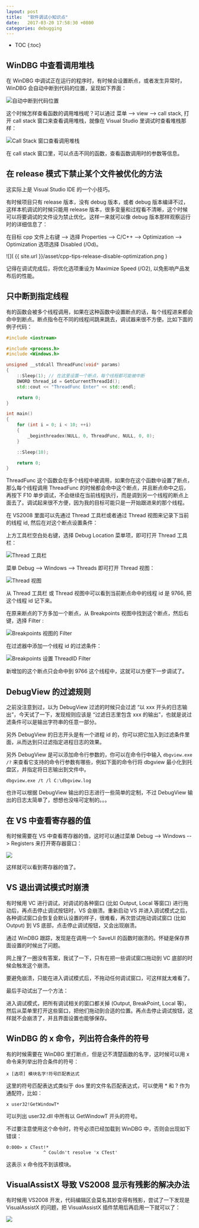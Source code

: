 ```yaml
---
layout: post
title:  "软件调试小知识点"
date:   2017-03-20 17:58:30 +0800
categories: debugging
---
```


* TOC
{:toc}

## WinDBG 中查看调用堆栈

在 WinDBG 中调试正在运行的程序时，有时候会设置断点，或者发生异常时，WinDBG 会自动中断到代码的位置，呈现如下界面：

![自动中断到代码位置]( {{site.url}}/asset/debugging-tips-interrupt-to-code.png )

这个时候怎样查看函数的调用堆栈呢？可以通过 菜单 --> view --> call stack, 打开 call stack 窗口来查看调用堆栈，就像在 Visual Studio 里调试时查看堆栈那样：

![Call Stack 窗口查看调用堆栈]( {{site.url}}/asset/debugging-tips-callstack-viewer.png )

在 call stack 窗口里，可以点击不同的函数，查看函数调用时的参数等信息。


## 在 release 模式下禁止某个文件被优化的方法

这实际上是 Visual Studio IDE 的一个小技巧。

有时候项目只有 release 版本，没有 debug 版本，或者 debug 版本编译不过，这样本机调试的时候只能用 release 版本，很多变量和过程看不清晰，这个时候可以将要调试的文件设为禁止优化。这样一来就可以像 debug 版本那样观察运行时的详细信息了：

在目标 cpp 文件上右键 --> 选择 Properties --> C/C++ --> Optimization --> Optimization 选项选择 Disabled (/Od)。

![]( {{ site.url }}/asset/cpp-tips-release-disable-optimization.png )

记得在调试完成后，将优化选项重设为 Maximize Speed (/O2), 以免影响产品发布后的性能。


## 只中断到指定线程

有的函数会被多个线程调用，如果在这种函数中设置断点的话，每个线程进来都会命中到断点。断点指令在不同的线程间跳来跳去，调试器来很不方便。比如下面的例子代码：

```cpp
#include <iostream>

#include <process.h>
#include <Windows.h>

unsigned __stdcall ThreadFunc(void* params)
{
    ::Sleep(1); // 在这里设置一个断点，每个线程都可能被中断
    DWORD thread_id = GetCurrentThreadId();
    std::cout << "ThreadFunc Enter" << std::endl;

    return 0;
}

int main()  
{
    for (int i = 0; i < 10; ++i)
    {
        _beginthreadex(NULL, 0, ThreadFunc, NULL, 0, 0);
    }

    ::Sleep(10);

    return 0;
} 
```

ThreadFunc 这个函数会在多个线程中被调用，如果你在这个函数中设置了断点，那么每个线程调用 ThreadFunc 的时候都会命中这个断点，并且断点命中之后，再按下 F10 单步调试，不会继续在当前线程执行，而是调到另一个线程的断点上面去了。调试起来很不方便，因为我的目标可能只是一开始跟进来的那个线程。

在 VS2008 里面可以先通过 Thread 工具栏或者通过 Thread 视图来记录下当前的线程 id, 然后在对这个断点设置条件：

上方工具栏空白处右键，选择 Debug Location 菜单项，即可打开 Thread 工具栏：

![Thread 工具栏]( {{site.url}}/asset/debugging-tips-vs2008-thread-toolbar.png )

菜单 Debug --> Windows --> Threads 即可打开 Thread 视图：

![Thread 视图]( {{site.url}}/asset/debugging-tips-vs2008-threads-view.png )

从 Thread 工具栏 或 Thread 视图中可以看到当前断点命中的线程 id 是 9766, 把这个线程 id 记下来。

在原来断点的下方多加一个断点，从 Breakpoints 视图中找到这个断点，然后右键，选择 Filter :

![Breakpoints 视图的 Filter]( {{site.url}}/asset/debugging-tips-breakpoints-filter.png )

在过滤器中添加一个线程 id 的过滤条件：

![Breakpoints 设置 ThreadID Filter]( {{site.url}}/asset/debugging-tips-breakpoints-filter-threadid.png )

新增加的这个断点只会命中到 9766 这个线程中，这就可以方便下一步调试了。


## DebugView 的过滤规则

之前没注意到过，以为 DebugView 过滤的时候只会过滤 “以 xxx 开头的日志输出”，今天试了一下，发现规则应该是 “过滤日志里包含 xxx 的输出”，也就是说过滤条件可以是输出字符串的任意一部分。

另外 DebugView 的日志开头是有一个进程 id 的，你可以把它加入到过滤条件里面，从而达到只过滤指定进程日志的效果。

另外 DebugView 是可以添加命令行参数的，你可以在命令行中输入 `dbgview.exe /?` 来查看它支持的命令行参数有哪些，例如下面的命令行将 dbgview 最小化到托盘区，并指定将日志输出到文件中。

```
dbgview.exe /t /l C:\dbgview.log
```

也许可以根据 DebugView 输出的日志进行一些简单的定制，不过 DebugView 输出的日志太简单了，想想也没啥可定制的。。。


## 在 VS 中查看寄存器的值

有时候需要在 VS 中查看寄存器的值，这时可以通过菜单 Debug --> Windows --> Registers 来打开寄存器窗口：

![]( {{site.url}}/asset/software-debugging-tips-show-registers-window.png )

这样就可以看到寄存器的值了。


## VS 退出调试模式时崩溃

有时候用 VC 进行调试，对调试的各种窗口 (比如 Output, Local 等窗口) 进行拖动后，再点击停止调试按钮时，VS 会崩溃。重新启动 VS 并进入调试模式之后，各种调试窗口会恢复会默认设置的样子，很难看，再次尝试拖动调试窗口 (比如 Output) 到 VS 底部，点击停止调试按钮，又会出现崩溃。

通过 WinDBG 跟踪，发现是在调用一个 SaveUI 的函数时崩溃的。怀疑是保存界面设置的时候出了问题。

网上搜了一圈没有答案，我试了一下，只有在把一些调试窗口拖动到 VC 底部的时候会触发这个崩溃。

要避免崩溃，只能在进入调试模式后，不拖动任何调试窗口，可这样就太难看了。

最后手动试出了一个方法：

进入调试模式，把所有调试相关的窗口都关掉 (Output, BreakPoint, Local 等)，然后从菜单里打开这些窗口，把他们拖动到合适的位置。再点击停止调试按钮，这样就不会崩溃了，并且界面设置也能够保存。


## WinDBG 的 x 命令，列出符合条件的符号

有的时候需要在 WinDBG 里打断点，但是记不清楚函数的名字，这时候可以用 x 命令来列举出符合条件的符号：

```
x [选项] 模块名字!符号匹配表达式
```

这里的符号匹配表达式类似于 dos 里的文件名匹配表达式，可以使用 * 和 ? 作为通配符，比如：

```
x user32!GetWindowT*
```

可以列出 user32.dll 中所有以 GetWindowT 开头的符号。

不过要注意使用这个命令时，符号必须已经加载到 WinDBG 中，否则会出现如下错误：

```
0:000> x CTest!*
              ^ Couldn't resolve 'x CTest'
```

这表示 x 命令找不到该模块。


## VisualAssistX 导致 VS2008 显示有残影的解决办法

有时候用 VS2008 开发，代码编辑区会莫名其妙变得有残影，尝试了一下发现是 VisualAssistX 的问题，把 VisualAssistX 插件禁用后再启用一下就可以了：

![]( {{site.url}}/asset/software-debugging-tips-vax-disable.png )
